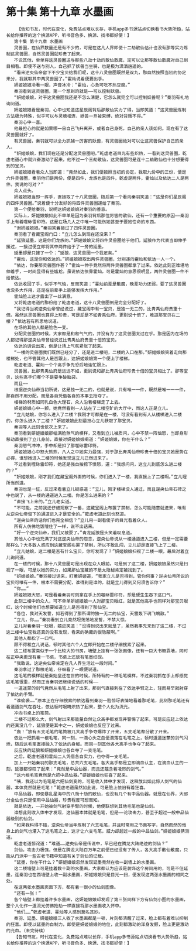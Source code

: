 # 第十集 第十九章 水墨画
        【告知书友，时代在变化，免费站点难以长存，手机app多书源站点切换看书大势所趋，站长给你推荐的这个换源APP，听书音色多、换源、找书都好使！】
       第十集 第十九章 水墨画
       灵兽圈，在仙界数量还是有不少的，可是在这凡人界即使十二劫散仙估计也没有那等实力炼制这灵兽圈，自然灵兽圈就珍贵了起来。
       不说其他，单单将这灵兽圈送与那些八劫十劫的散仙散魔，定可以让那等散仙散魔对自己刮目相看。即使不送与别人，自己抓了妖兽当坐骑，也是极为潇洒逍遥的。
       “看来逆央仙帝留下不少宝贝给我们呢，这十八灵兽圈既然是双九，那自然按照当初的协定来分，我就取其中两灵兽圈了。”霍灿说着便要出手。
       妍姬娘娘冷看一眼，声音冰冷：“霍灿，心急可吃不热豆腐。”
       秦羽看到这灵兽圈，第一个想到的就是——可以控制妖兽。
       “妍姬娘娘，对于这灵兽圈我还是不怎么清楚，它怎么就完全可以控制妖兽呢？”秦羽有礼地询问道。
       妍姬娘娘看是秦羽，心中也知道这星辰阁背后那散仙实力了得，当即笑道：“这灵兽圈炼制方法极为特殊，似乎可以与灵魂相连，妖兽一旦被束缚，绝对背叛不得。”
       秦羽心中一喜。
       他最担心的就是如果哪一日自己飞升离开，或者自己身死，自己的亲人该如何。现在有了这灵兽圈就好了。
       有灵兽圈，秦羽就可以全力抓捕一厉害的妖兽，有灵兽圈绝对可以让这灵兽保护自己的亲人。
       “妍姬娘娘，我们现在还是分配这灵兽圈吧。”乾虚老道目光有些炽热，一看到这灵兽圈，乾虚老道心中就兴奋激动了起来，他不过一个三劫散仙，这灵兽圈可是连十二劫散仙也十分想要得到的宝贝。
       妍姬娘娘看着众人当即道：“竟然如此，我们便按照当初的协定，我取九份中的三份，便是六件灵兽圈，秦羽他们是两份，便是四件，龙族也是四件，乾虚是两件，霍灿以及依达二人是两件。我说的可对？”
       众人点头。
       妍姬娘娘当即一挥手，直接取了十八灵兽圈，随后第一个看向秦羽笑道：“这是你们星辰阁的四件灵兽圈。”说着便十分友好的将四件灵兽圈递给了秦羽。
       第一个便给秦羽，说明这妍姬娘娘对秦羽的善意。
       实际上，妍姬娘娘如此不单单是因为秦羽背后那位厉害的散仙，还有一个重要的原因——秦羽手上有着噬砯雷印符。这是在场几人之中唯一可能伤她甚至于要她性命的东西。
       “谢妍姬娘娘。”秦羽笑着接过了四件灵兽圈。
       秦羽看了看藏宝阁门口：“立儿怎么到现在还没来？”
       “延狼延墨，这是你们龙族的。”妍姬娘娘又将四件灵兽圈给于他们，延狼作为代表当即伸手接过，一接过便立即将其中两件给于了一旁的延墨。
       延墨却是只接了一个：“延狼，这灵兽圈一个我足矣。”
       “霍灿，这是你和依达的。”妍姬娘娘取出两件灵兽圈，分别递向霍灿和依达一人一个。
       “依达，你要那灵兽圈作甚？”霍灿一伸手竟然将两件灵兽圈都拿了过来，依达此刻正难堪地伸着手，一时间显得有些尴尬。虽说依达依靠霍灿，可是霍灿的意思很明显，两件灵兽圈一件不给依达。
       依达收回了手，似乎不气恼，反而笑道：“霍灿前辈是散魔，晚辈功力还弱，要了这灵兽圈也没多大作用，还是在前辈手上能够发挥大作用。”
       霍灿脸上这才露出了一丝满意。
       又将乾虚老道的那份给了乾虚老道，这十八灵兽圈倒是完全分配好了。
       “我记得当初逆央仙帝曾经说过，藏宝阁中有一宝贝，是独一无二的，比青禹仙府贵重十倍。虽然这灵兽圈也算得上珍贵，可是却是不如青禹仙府，更别说十倍了，难道那宝贝在二楼？”依达若有所思地说道。
       在场的其他人都是脸色一变。
       分配灵兽圈的时候，大家都是和和气气的，并没有为了这灵兽圈太过在乎。那是因为在场的人都记得那逆央仙帝曾经说过比青禹仙府贵重十倍的宝贝。
       依达的话说出来，倒是让场上气氛紧张了起来。
       “一楼的灵兽圈我们既然已经分了，还是进二楼吧，二楼的入口在那。”妍姬娘娘笑着走向那楼梯处，也不管其他人是否跟上，这妍姬娘娘第一个便上了楼梯。
       乾虚老道、霍灿一个个高手争先恐后地连忙跟上。
       灵兽圈，比那青禹仙府是远远不如，更别说和那比青禹仙府珍贵十倍的宝贝相比了。那等宝贝，这些高手们哪个不是要争破脑袋。
       而且——
       根据逆央仙帝当初所说，这是独一无二的，也就是说，只有唯一一件，既然是唯一一一件，那自然不用分配。而是各自凭借各自的本事去抢夺了。
       楼梯的材质如同乳白色大理石，众人沿着楼梯走了上去。
       妍姬娘娘心中一颤，她竟然看到一人站在了二楼空旷的大厅中，而这人正是立儿。
       “立儿姑娘，你怎么进入了二楼？我刚才可都是在一楼，可没有看到有人从楼梯进入二楼的，你怎么进入了二楼？”妍姬娘娘此刻最担心立儿获取了那宝贝。
       秦羽等人此刻也依次上来了。
       秦羽看到妍姬娘娘那幅满脸煞气的模样，又看到立儿被质问，心中不禁一阵恼怒，当即身形移动直接到了立儿身前，直接对妍姬娘娘喝道：“妍姬娘娘，你在干什么？”
       秦羽怒气冲冲，手中却是扣了那噬砯雷印符。
       妍姬娘娘心中怒火熊熊，八人之中她实力最强，对于那比青禹仙府珍贵十倍的宝贝她是势在必得，谁想她进入二楼的时候发现这立儿已然进来了。
       不过看到噬砯雷印符，她还是强自按捺下愤怒，道：“我想问问，这立儿到底怎么进二楼的？”
       “妍姬娘娘，刚才我们在藏宝阁外面的时候，你们进入了一楼，我直接上了二楼啊。”立儿理所当然道。
       秦羽也是一怔，反过来看着立儿疑惑道：“立儿，刚才楼梯没人通过，而且逆央仙帝石碑之中也说了，从一楼的通道进入二楼。你是怎么进来的？”
       “直接飞上来的。”立儿老实道。
       “不可能，之前我还仔细观察了一番，这藏宝阁上布置了禁制，怎么可能随意就进来，唯有从逆央仙帝留下的通道进入才是安全的。”乾虚老道此刻也怒道。
       “逆央仙帝的话你们也完全相信？”立儿用一副看傻子的目光看着众人。
       所有人仿佛吃饭噎住了一样，说不出话来。
       “好一个逆央仙帝，我们又被耍了。”青龙延狼摇头笑着叹息道。
       其他人心中也充满了对这逆央仙帝的怨念，逆央仙帝说从一楼通道进入二楼，但是一定需要那样么？大多数人感应到这藏宝阁布置了禁制，所以不敢乱闯，立儿却是直接飞上了二楼。
       “立儿姑娘，这二楼是否有什么宝贝，你可发现了？”妍姬娘娘扫视了二楼一眼，最后对着立儿询问道。
       在一楼的时候，那十八灵兽圈可是出现在众人眼前。可是到了这二楼，妍姬娘娘虽然只是扫视了一眼，可是以她的实力，如果那仙宝藏的不是太隐秘肯定被找到了。
       “妍姬娘娘。”秦羽接过话来，盯着妍姬道，“我家立儿是否得到，管你何事？逆央仙帝所说的宝贝可唯有一件，根本不需要分配，谁得到是谁的，就是立儿得到又何须告诉你？”
       “你……”
       妍姬娘娘大怒，可是看着秦羽时刻拿在手上的噬砯雷印符，却是硬生生吞下这口气。
       此刻二楼中的众人，可不单单妍姬娘娘一人对那宝贝眼红，就是其他高手也同样对那宝贝眼红，这个时候他们也想要知道立儿是否得到了那仙宝。
       “各位，我对天发誓，如若得到了那所谓的独一无二的仙宝，天雷轰下魂飞魄散。”
       “立儿，你……”秦羽看到立儿竟然坦荡荡地发誓，不禁大惊。
       立儿对着秦羽一眨眼，嬉皮笑道：“没得到说出来就是了，虽然我事先来到了这二楼，不过这二楼中仙宝我还真的没有发现，看来的确藏的很隐蔽啊。”
       其他人都松了一口气。
       顾不得和立儿说话，顿时其他六个人立即开始在二楼仔细搜索了起来。
       这二楼布置类似于一个比较大的书房，墙壁上挂有一张张画像，还有一巨大书橱靠墙，同时在正中央更是有着一书桌，书桌上还放有笔墨纸砚。
       “我敢说，这逆央仙帝肯定在凡人界生活过一段时间。”
       秦羽拿过了那根毛笔，仔细看了一眼便说道。
       这毛笔的模样就是秦始皇还在世的时候，所特有的一种毛笔模样，不过秦羽抓在手上却感觉这毛笔很重，然而正当秦羽还继续说话的时候——
       一道迷蒙的剑气竟然从毛笔上射了出来，那剑气直接刺在了依达手臂之上，轻而易举就射穿了依达的手臂。
       “谁偷袭……”原本正在仔细搜索的依达看到秦羽一脸惊讶表情地看着那毛笔，此刻那毛笔还有着道道剑气在吞吐，依达顿时眼睛炽热了起来，整个人化为流光。
       冲向书桌上的笔筒。
       二楼不过那么大，剑气射出来那能量自然让众高手都发现并警惕了起来，可是反应赶上依达的还真没几个，延狼便是其中之一，妍姬娘娘也反应了过来。
       “轰！”放有五支毛笔的笔筒被几大高手争夺爆炸了开来，五支毛笔都分散了开来。
       依达一把抓着一根毛笔，同一刻，一滴心头之血便滴落在毛笔之上，顿时道道迷蒙的剑气闪烁，随后这毛笔直接融入了依达的身躯。而同一刻其他各大高手也争夺了起来。
       反应快的延狼和妍姬娘娘也各自夺了一支毛笔。
       之后，乾虚老道和霍灿二人凭借各自实力，也夺得一支毛笔。
       加上一开始秦羽的那支毛笔，总共六支毛笔。各大高手都是立即滴血认主，在滴血认主的一刻，延狼都惊叹了起来：“竟然是中品仙器，而且还蕴含着凌厉的剑气。”
       “这六根毛笔竟然是六把中品仙器。”妍姬娘娘也狂喜了起来。
       “咦，我还以为毛笔是六把仙剑变的，可是收入体中才发现，这释放出如此惊人剑气的仙器，本体竟然就是毛笔！”乾虚老道虽然如此说，可是脸上依旧有着狂喜。
       中品仙器，即使暴乱星海中的八劫十劫的散仙，也没有几个有中品仙器。就是在仙界，大部分金仙也只是使用中品仙器，珍贵程度可想而知。
       就是依达，一开始被剑气射穿手臂的时候，他便联想到其他毛笔也是仙剑。
       谁想此刻收入体中才发现，这仙器本体就是毛笔，但是——论攻击力，甚至于超过一般中品仙器级别的仙剑。
       “如果我料得不错，逆央仙帝当年炼制了六支毛笔，并且时常用之书画写字，自然而然的他身上的剑气也灌入了这毛笔之上，这才让六支毛笔，威力却超过一般的中品仙剑。”妍姬娘娘猜测道。
       乾虚老道惊诧道：“难道……逆央仙帝是传说中，早已经在腾龙大陆绝迹的剑仙？”
       剑仙，攻击力极强，但是在腾龙大陆百万年之前便已经没有了传人，各大高手散仙散魔，只能从门派中一些古老书籍中知道有关于剑仙的记载。
       “延墨，你在干什么？”妍姬娘娘忽然发现延墨竟然在收一副墙上的水墨画。
       这二楼墙壁上可是挂着数十副的水墨画，大家都认为应该是装饰这个房间用的，可是不但延墨，连秦羽也在西墙壁上收一副水墨画，妍姬娘娘只是目光一扫，便发现这两张水墨画的相同之处。
       在这两张水墨画页面下方，都有着一很小的仙剑图像。
       “还有一张！”
       各个墙壁上都挂着许多水墨画，这妍姬娘娘却发现了第三张同样下方有仙剑小图的水墨画，整个人化作一道流光仿佛抢劫一样直接将那水墨画收入怀中。
       “他们……”乾虚老道、霍灿等人感到莫名其妙。
       秦羽、延墨、妍姬娘娘三人收了水墨画都是一顿，片刻都清醒了过来，脸上都有着难以抑制的狂喜。即使以延墨的自制力，即使是妍姬娘娘的地位，此刻都激动的浑身发颤，脸上更是激动的充血。（未完待续）
       【告知书友，时代在变化，免费站点难以长存，手机app多书源站点切换看书大势所趋，站长给你推荐的这个换源APP，听书音色多、换源、找书都好使！】